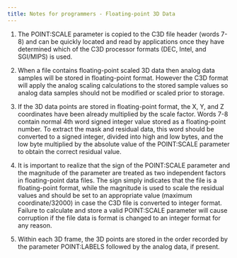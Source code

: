 ```yaml
---
title: Notes for programmers - Floating-point 3D Data
---
```


1.  The POINT:SCALE parameter is copied to the C3D file header (words 7-8) and can be quickly located and read by applications once they have determined which of the C3D processor formats (DEC, Intel, and SGI/MIPS) is used.

2.  When a file contains floating-point scaled 3D data then analog data samples will be stored in floating-point format.  However the C3D format will apply the analog scaling calculations to the stored sample values so analog data samples should not be modified or scaled prior to storage.

3.  If the 3D data points are stored in floating-point format, the X, Y, and Z coordinates have been already multiplied by the scale factor.  Words 7-8 contain normal 4th word signed integer value stored as a floating-point number.  To extract the mask and residual data, this word should be converted to a signed integer, divided into high and low bytes, and the low byte multiplied by the absolute value of the POINT:SCALE parameter to obtain the correct residual value.

4.  It is important to realize that the sign of the POINT:SCALE parameter and the magnitude of the parameter are treated as two independent factors in floating-point data files.  The sign simply indicates that the file is a floating-point format, while the magnitude is used to scale the residual values and should be set to an appropriate value (maximum coordinate/32000) in case the C3D file is converted to integer format.  Failure to calculate and store a valid POINT:SCALE parameter will cause corruption if the file data is format is changed to an integer format for any reason.

5.  Within each 3D frame, the 3D points are stored in the order recorded by the parameter POINT:LABELS followed by the analog data, if present.
